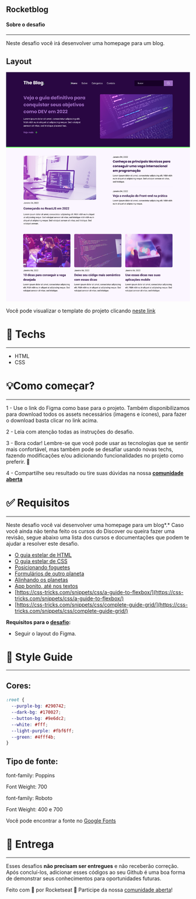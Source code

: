 ## Rocketblog

#### Sobre o desafio

---

Neste desafio você irá desenvolver uma homepage para um blog.

## Layout

![desktop.png](./.github/desktop.png)

Você pode visualizar o template do projeto clicando [neste link](https://www.figma.com/file/r4CsL6MPTAvE7EvJXjhFK4/DD-RocketBlog/duplicate)

# 🚀 **Techs**

---

- HTML
- CSS

# 💡**Como começar?**

---

1 - Use o link do Figma como base para o projeto. Também disponibilizamos para download todos os assets necessários (imagens e ícones), para fazer o download basta clicar no link acima.  

2 - Leia com atenção todas as instruções do desafio.

3 - Bora codar! Lembre-se que você pode usar as tecnologias que se sentir mais confortável, mas também pode se desafiar usando novas techs, fazendo modificações e/ou adicionando funcionalidades no projeto como preferir. 🚀

4 - Compartilhe seu resultado ou tire suas dúvidas na nossa [**comunidade aberta**](https://discord.gg/bacwY2gDCF)  

# ✅ **Requisitos**

---

Neste desafio você vai desenvolver uma homepage para um blog*.* Caso você ainda não tenha feito os cursos do Discover ou queira fazer uma revisão, segue abaixo uma lista dos cursos e documentações que podem te ajudar a resolver este desafio.

- [O guia estelar de HTML](https://app.rocketseat.com.br/node/o-guia-estelar-de-html)
- [O guia estelar de CSS](https://app.rocketseat.com.br/node/o-guia-estelar-de-css)
- [Posicionando foguetes](https://app.rocketseat.com.br/node/posicionando-foguetes)
- [Formulários de outro planeta](https://app.rocketseat.com.br/node/formularios-de-outro-planeta)
- [Alinhando os planetas](https://app.rocketseat.com.br/node/flexbox)
- [App bonito, até nos textos](https://app.rocketseat.com.br/node/flexbox)
- [https://css-tricks.com/snippets/css/a-guide-to-flexbox/](https://css-tricks.com/snippets/css/a-guide-to-flexbox/)
- [https://css-tricks.com/snippets/css/complete-guide-grid/](https://css-tricks.com/snippets/css/complete-guide-grid/)

**Requisitos para o [desafio](https://efficient-sloth-d85.notion.site/Desafio-RocketBlog-807e38809814423e80469b080444db5e):**

- Seguir o layout do Figma.

# 🎨 Style Guide

---

## **Cores:**

```css
:root {
  --purple-bg: #290742;
  --dark-bg: #170027;
  --button-bg: #9e6dc2;
  --white: #fff;
  --light-purple: #fbf6ff;
  --green: #4fff4b;
}
```

## **Tipo de fonte:**

font-family: Poppins 

Font Weight: 700

font-family: Roboto

Font Weight: 400 e 700

Você pode encontrar a fonte no [Google Fonts](https://fonts.google.com/) 

# 📅 Entrega

---

Esses desafios **não precisam ser entregues** e não receberão correção. Após concluí-los, adicionar esses códigos ao seu Github é uma boa forma de demonstrar seus conhecimentos para oportunidades futuras.

Feito com 💜 por Rocketseat 👋 Participe da nossa [comunidade aberta](https://discord.gg/bacwY2gDCF)!